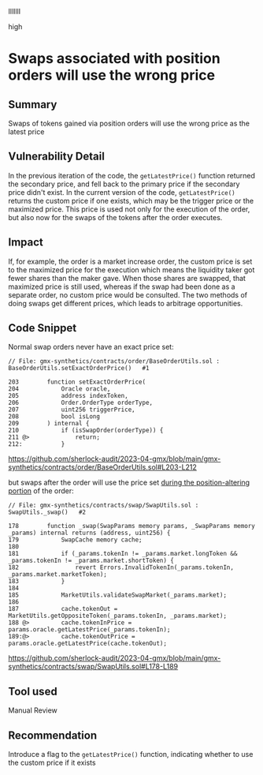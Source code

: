 IllIllI

high

# Swaps associated with position orders will use the wrong price

## Summary

Swaps of tokens gained via position orders will use the wrong price as the latest price


## Vulnerability Detail

In the previous iteration of the code, the `getLatestPrice()` function returned the secondary price, and fell back to the primary price if the secondary price didn't exist. In the current version of the code, `getLatestPrice()` returns the custom price if one exists, which may be the trigger price or the maximized price. This price is used not only for the execution of the order, but also now for the swaps of the tokens after the order executes.


## Impact

If, for example, the order is a market increase order, the custom price is set to the maximized price for the execution which means the liquidity taker got fewer shares than the maker gave. When those shares are swapped, that maximized price is still used, whereas if the swap had been done as a separate order, no custom price would be consulted. The two methods of doing swaps get different prices, which leads to arbitrage opportunities.


## Code Snippet

Normal swap orders never have an exact price set:
```solidity
// File: gmx-synthetics/contracts/order/BaseOrderUtils.sol : BaseOrderUtils.setExactOrderPrice()   #1

203        function setExactOrderPrice(
204            Oracle oracle,
205            address indexToken,
206            Order.OrderType orderType,
207            uint256 triggerPrice,
208            bool isLong
209        ) internal {
210            if (isSwapOrder(orderType)) {
211 @>             return;
212:           }
```
https://github.com/sherlock-audit/2023-04-gmx/blob/main/gmx-synthetics/contracts/order/BaseOrderUtils.sol#L203-L212

but swaps after the order will use the price set [during the position-altering portion](https://github.com/sherlock-audit/2023-04-gmx/blob/main/gmx-synthetics/contracts/order/BaseOrderUtils.sol#L229-L297) of the order:

```solidity
// File: gmx-synthetics/contracts/swap/SwapUtils.sol : SwapUtils._swap()   #2

178        function _swap(SwapParams memory params, _SwapParams memory _params) internal returns (address, uint256) {
179            SwapCache memory cache;
180    
181            if (_params.tokenIn != _params.market.longToken && _params.tokenIn != _params.market.shortToken) {
182                revert Errors.InvalidTokenIn(_params.tokenIn, _params.market.marketToken);
183            }
184    
185            MarketUtils.validateSwapMarket(_params.market);
186    
187            cache.tokenOut = MarketUtils.getOppositeToken(_params.tokenIn, _params.market);
188 @>         cache.tokenInPrice = params.oracle.getLatestPrice(_params.tokenIn);
189:@>         cache.tokenOutPrice = params.oracle.getLatestPrice(cache.tokenOut);
```
https://github.com/sherlock-audit/2023-04-gmx/blob/main/gmx-synthetics/contracts/swap/SwapUtils.sol#L178-L189


## Tool used

Manual Review


## Recommendation

Introduce a flag to the `getLatestPrice()` function, indicating whether to use the custom price if it exists

